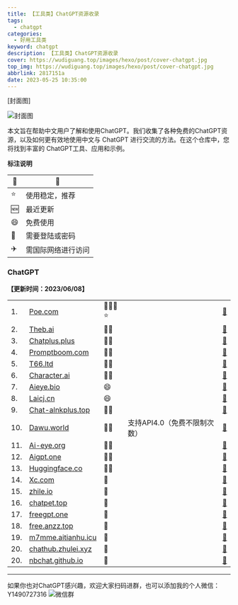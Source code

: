 ```yaml
---
title: 【工具类】ChatGPT资源收录
tags:
  - chatgpt
categories:
  - 好用工具类
keyword: chatgpt
description: 【工具类】ChatGPT资源收录
cover: https://wudiguang.top/images/hexo/post/cover-chatgpt.jpg
top_img: https://wudiguang.top/images/hexo/post/cover-chatgpt.jpg
abbrlink: 2817151a
date: 2023-05-25 10:35:00
---
```


[封面图]

![封面图](https://wudiguang.top/images/hexo/post/cover-chatgpt.jpg)

本文旨在帮助中文用户了解和使用ChatGPT。我们收集了各种免费的ChatGPT资源，以及如何更有效地使用中文与 ChatGPT 进行交流的方法。在这个仓库中，您将找到丰富的 ChatGPT工具、应用和示例。

**标注说明**

| 🔖 | 📓        |
|----|-----------|
| ⭐  | 使用稳定，推荐   |
| 🆕 | 最近更新      |
| 😄 | 免费使用      |
| 🔑 | 需要登陆或密码   |
| ✈️ | 需国际网络进行访问 |

### ChatGPT

**【更新时间：2023/06/08】**

<table>
  <tr>
    <td>1.</td>
    <td><a href="https://poe.com/" target="_blank"> Poe.com </a> </td>
    <td>🛫🔑😄⭐</td>
    <td></td> 
    <td><a href="https://poe.com/" target="_blank">🔗 </a> </td> 
  </tr>

  <tr>
    <td>2.</td>
    <td><a href="https://theb.ai/" target="_blank"> Theb.ai </a> </td>
    <td>🛫😄</td>
    <td></td> 
    <td><a href="https://theb.ai/" target="_blank">🔗 </a> </td> 
  </tr>

  <tr>
    <td>3.</td>
    <td><a href="http://www.chatplus.plus/" target="_blank"> Chatplus.plus </a> </td>
    <td>🛫😄</td>
    <td></td> 
    <td><a href="http://www.chatplus.plus/" target="_blank">🔗 </a> </td> 
  </tr>

  <tr>
    <td>4.</td>
    <td><a href="https://www.promptboom.com/" target="_blank"> Promptboom.com </a> </td>
    <td>🛫😄</td>
    <td></td> 
    <td><a href="https://www.promptboom.com/" target="_blank">🔗 </a> </td> 
  </tr>

  <tr>
    <td>5.</td>
    <td><a href="https://t66.ltd/" target="_blank"> T66.ltd </a> </td>
    <td>🛫😄</td>
    <td></td> 
    <td><a href="https://t66.ltd/" target="_blank">🔗 </a> </td> 
  </tr>

  <tr>
    <td>6.</td>
    <td><a href="https://beta.character.ai/" target="_blank"> Character.ai </a> </td>
    <td>🛫🔑</td>
    <td></td> 
    <td><a href="https://beta.character.ai/" target="_blank">🔗 </a> </td> 
  </tr>

  <tr>
    <td>7.</td>
    <td><a href="https://www.aieye.bio/" target="_blank"> Aieye.bio </a> </td>
    <td>😄</td>
    <td></td> 
    <td><a href="https://www.aieye.bio/" target="_blank">🔗 </a> </td> 
  </tr>

  <tr>
    <td>8.</td>
    <td><a href="https://texttools.cn/" target="_blank"> Laicj.cn </a> </td>
    <td>😄</td>
    <td></td> 
    <td><a href="https://texttools.cn/" target="_blank">🔗 </a> </td> 
  </tr>

  <tr>
    <td>9.</td>
    <td><a href="https://chat-alnkplus.top/" target="_blank"> Chat-alnkplus.top </a> </td>
    <td>🛫😄</td>
    <td></td> 
    <td><a href="https://chat-alnkplus.top/" target="_blank">🔗 </a> </td> 
  </tr>

  <tr>
    <td>10.</td>
    <td><a href="https://gtps.dawu.world/" target="_blank"> Dawu.world </a> </td>
    <td>🛫😄</td>
    <td>支持API4.0（免费不限制次数）</td> 
    <td><a href="https://gtps.dawu.world/" target="_blank">🔗 </a> </td> 
  </tr>

  <tr>
    <td>11.</td>
    <td><a href="https://www.ai-eye.org/" target="_blank"> Ai-eye.org </a> </td>
    <td>🛫😄</td>
    <td></td> 
    <td><a href="https://www.ai-eye.org/" target="_blank">🔗 </a> </td> 
  </tr>

  <tr>
    <td>12.</td>
    <td><a href="https://aigpt.life/" target="_blank"> Aigpt.one </a> </td>
    <td>🛫😄</td>
    <td></td> 
    <td><a href="https://aigpt.life/" target="_blank">🔗 </a> </td> 
  </tr>

  <tr>
    <td>13.</td>
    <td><a href="https://huggingface.co/" target="_blank"> Huggingface.co </a> </td>
    <td>🛫😄</td>
    <td></td> 
    <td><a href="https://huggingface.co/" target="_blank">🔗 </a> </td> 
  </tr>

  <tr>
    <td>14.</td>
    <td><a href="https://xc.com/" target="_blank"> Xc.com </a> </td>
    <td>🛫</td>
    <td></td> 
    <td><a href="https://xc.com/" target="_blank">🔗 </a> </td> 
  </tr>

  <tr>
    <td>15.</td>
    <td><a href="https://chat-shared1.zhile.io/" target="_blank"> zhile.io </a> </td>
    <td>🛫</td>
    <td></td> 
    <td><a href="https://chat-shared1.zhile.io/" target="_blank">🔗 </a> </td> 
  </tr>

  <tr>
    <td>16.</td>
    <td><a href="http://www.chatpet.top/" target="_blank"> chatpet.top </a> </td>
    <td>🛫</td>
    <td></td> 
    <td><a href="http://www.chatpet.top/" target="_blank">🔗 </a> </td> 
  </tr>
  <tr>
    <td>17.</td>
    <td><a href="https://freegpt.one/" target="_blank"> freegpt.one </a> </td>
    <td>🛫</td>
    <td></td> 
    <td><a href="https://freegpt.one/" target="_blank">🔗 </a> </td> 
  </tr>
  <tr>
    <td>18.</td>
    <td><a href="https://free.anzz.top/" target="_blank"> free.anzz.top </a> </td>
    <td>🛫</td>
    <td></td> 
    <td><a href="https://free.anzz.top/" target="_blank">🔗 </a> </td> 
  </tr>
  <tr>
    <td>19.</td>
    <td><a href="https://m7mme.aitianhu.icu/" target="_blank"> m7mme.aitianhu.icu </a> </td>
    <td>🛫</td>
    <td></td> 
    <td><a href="https://m7mme.aitianhu.icu/" target="_blank">🔗 </a> </td> 
  </tr>
  <tr>
    <td>20.</td>
    <td><a href="https://chathub.zhulei.xyz/" target="_blank"> chathub.zhulei.xyz </a> </td>
    <td>🛫</td>
    <td></td> 
    <td><a href="https://chathub.zhulei.xyz/" target="_blank">🔗 </a> </td> 
  </tr>
  <tr>
    <td>20.</td>
    <td><a href="https://nbchat.github.io/ai" target="_blank"> nbchat.github.io </a> </td>
    <td>🛫</td>
    <td></td> 
    <td><a href="https://nbchat.github.io/ai" target="_blank">🔗 </a> </td> 
  </tr>

</table>
</details>

---


如果你也对ChatGPT感兴趣，欢迎大家扫码进群，也可以添加我的个人微信：Y1490727316
![微信群](https://wudiguang.top/images/hexo/post/wechat-chatgpt.png)